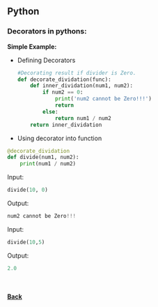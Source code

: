 ## Python

### Decorators in pythons:

**Simple Example:**

- Defining Decorators
  ```python
  #Decorating result if divider is Zero.
  def decorate_dividation(func):
      def inner_dividation(num1, num2):
          if num2 == 0:
              print('num2 cannot be Zero!!!')
              return
          else:
              return num1 / num2
      return inner_dividation
  ```

 - Using decorator into function
  ```python
  @decorate_dividation
  def divide(num1, num2):
      print(num1 / num2)
  ```

  Input:
  ```python
  divide(10, 0)
  ```
  Output:
  ```python
  num2 cannot be Zero!!!
  ```

  Input:
  ```python
  divide(10,5)
  ```
  Output:
  ```python
  2.0
  ```
  
  
<br/><br/>
[<i class="fa fa-arrow-left"></i> **Back**](/python-documentation/)